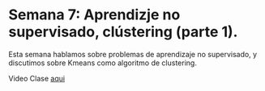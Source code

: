 # Semana 7: Aprendizje no supervisado, clústering (parte 1).  

Esta semana hablamos sobre problemas de aprendizaje no supervisado, y discutimos sobre Kmeans como algoritmo de clustering. 

Video Clase [aqui](https://drive.google.com/file/d/1NDpjSy2KhDZoSXXvE6JeBK-5gOkbFYWB/view?usp=sharing)
